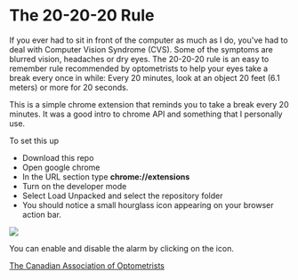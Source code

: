 # The 20-20-20 Rule
If you ever had to sit in front of the computer as much as I do, you've had to deal with Computer Vision Syndrome (CVS). Some of the symptoms are blurred vision, headaches or dry eyes. The 20-20-20 rule is an easy to remember rule recommended by optometrists to help your eyes take a break every once in while: Every 20 minutes, look at an object 20 feet (6.1 meters) or more for 20 seconds.

This is a simple chrome extension that reminds you to take a break every 20 minutes. It was a good intro to chrome API and something that I personally use.

To set this up
- Download this repo
- Open google chrome
- In the URL section type **chrome://extensions**
- Turn on the developer mode
- Select Load Unpacked and select the repository folder
- You should notice a small hourglass icon appearing on your browser action bar.

![](https://github.com/Hedwig/20-20-20/blob/master/icons8-time-50.png)

You can enable and disable the alarm by clicking on the icon.


[The Canadian Association of Optometrists](https://opto.ca/health-library/the-20-20-20-rule)
